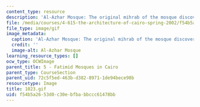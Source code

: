 ```yaml
---
content_type: resource
description: 'Al-Azhar Mosque: The original mihrab of the mosque discovered in 1930''s.'
file: /media/courses/4-615-the-architecture-of-cairo-spring-2002/f54b5a2653d0c30ebfbabbccc61478bb_1023.gif
file_type: image/gif
image_metadata:
  caption: 'Al-Azhar Mosque: The original mihrab of the mosque discovered in 1930''s.'
  credit: ''
  image-alt: Al-Azhar Mosque
learning_resource_types: []
ocw_type: OCWImage
parent_title: 5 - Fatimid Mosques in Cairo
parent_type: CourseSection
parent_uid: 72c5f5ed-463b-d382-8971-1de94bece98b
resourcetype: Image
title: 1023.gif
uid: f54b5a26-53d0-c30e-bfba-bbccc61478bb
---
```

